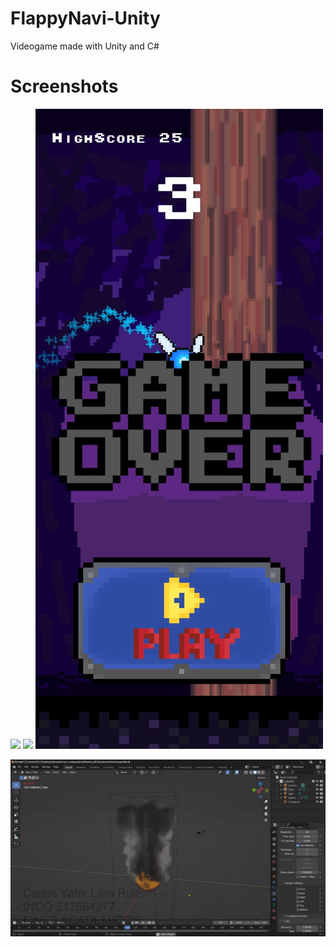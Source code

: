 # FlappyNavi-Unity
Videogame made with Unity and C#

# Screenshots
![](https://github.com/larz120/FlappyNavi-Unity/Gameplay.gif)
![](https://github.com/larz120/FlappyNavi-Unity/Gameplay01.jpeg)
![](https://github.com/larz120/FlappyNavi-Unity/blob/329e74f7ce97714d08cae1abc76584ef66c5a25e/GameOver.jpeg)

![](https://github.com/larz120/SimulacionPorComputadora-CarlosLara/blob/main/Practica_06/imagen_2023-10-22_000519814.png)
